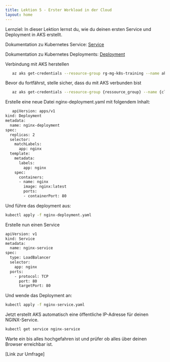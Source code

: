 ```yaml
---
title: Lektion 5 - Erster Workload in der Cloud
layout: home
---
```


Lernziel: In dieser Lektion lernst du, wie du deinen ersten Service und Deployment in AKS erstellt.

Dokumentation zu Kubernetes Service:
[Service](https://kubernetes.io/docs/concepts/services-networking/service/)

Dokumentation zu Kubernetes Deployments:
[Deployment](https://kubernetes.io/docs/concepts/workloads/controllers/deployment/)

Verbindung mit AKS herstellen

```bash
   az aks get-credentials --resource-group rg-mg-k8s-training --name aks-mg-k8s-training
```

Bevor du fortfährst, stelle sicher, dass du mit AKS verbunden bist

```bash
   az aks get-credentials --resource-group {ressource_group} --name {cluster_name}
```

Erstelle eine neue Datei nginx-deployment.yaml mit folgendem Inhalt:

```bash
   apiVersion: apps/v1
kind: Deployment
metadata:
  name: nginx-deployment
spec:
  replicas: 2
  selector:
    matchLabels:
      app: nginx
  template:
    metadata:
      labels:
        app: nginx
    spec:
      containers:
      - name: nginx
        image: nginx:latest
        ports:
        - containerPort: 80
```

Und führe das deployment aus:

```bash
kubectl apply -f nginx-deployment.yaml
```

Erstelle nun einen Service

```bash
apiVersion: v1
kind: Service
metadata:
  name: nginx-service
spec:
  type: LoadBalancer
  selector:
    app: nginx
  ports:
    - protocol: TCP
      port: 80
      targetPort: 80
```

Und wende das Deployment an:

```bash
kubectl apply -f nginx-service.yaml
```

Jetzt erstellt AKS automatisch eine öffentliche IP-Adresse für deinen NGINX-Service.

```bash
kubectl get service nginx-service
```

Warte ein bis alles hochgefahren ist und prüfer ob alles über deinen Browser erreichbar ist.

[Link zur Umfrage]
